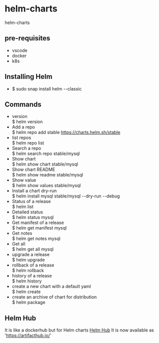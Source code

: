 # helm-charts
helm-charts

## pre-requisites
- vscode
- docker
- k8s

## Installing Helm
- $ sudo snap install helm --classic

## Commands
- version </br> $ helm version
- Add a repo </br> $ helm repo add stable https://charts.helm.sh/stable
- list repos </br> $ helm repo list
- Search a repo </br> $ helm search repo stable/mysql
- Show chart </br> $ helm show chart stable/mysql
- Show chart README </br> $ helm show readme stable/mysql
- Show value </br> $ helm show values stable/mysql
- Install a chart dry-run </br> $ helm install mysql stable/mysql --dry-run --debug
- Status of a release </br> $ helm list
- Detailed status</br> $ helm status mysql
- Get manifest of a release </br> $ helm get manifest mysql
- Get notes </br> $ helm get notes mysql
- Get all </br> $ helm get all mysql
- upgrade a release </br> $ helm upgrade
- rollback of a release </br> $ helm rollback
- history of a release </br> $ helm history
- create a new chart with a default yaml </br> $ helm create
- create an archive of chart for distribution </br> $ helm package

## Helm Hub
It is like a dockerhub but for Helm charts
[Helm Hub](https://hub.helm.sh)
It is now available as 'https://artifacthub.io/'


